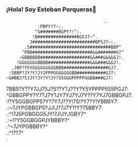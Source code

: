 ### ¡Hola! Soy Esteban Porqueras👋

                                         ..                               
                :PBPY?7~:.                        
               ^G#######BGPY?!^:.                 
              !B###############BG5J7~^.           
             J########################BP5J7~:.    
           .5###############################BBP^  
          ^PBB#######################&&#######G?^ 
         ~GBBBBBB###################&&###&&&&GJ!. 
        !GGGGGGGBBBB################&&&###&&GJ!.  
      .JBP?Y5YGGGGGGGGGBBB#################GJ7.   
     :5BBP?JY?Y?JYJPPPGGGGGGGBB###########GJ7:    
    ~G#BBJ?5JJY?JY?Y?JY?555GGPPPPPGGBB###GJ7:     
   7BB5?Y??Y7JJ75J?5??Y?J??Y?Y5YPPPP555PGJ7:      
  ^GBBGPPY?Y7?J7Y?JY7YJ7YJ7Y??Y7YJ7GBBGPJ7:       
   :!?Y5GGBGPP5?Y?7Y7J??Y!75!?Y7?Y!YBBBY7:        
       .:~7JYPGBBGP5?JJ!J?7J7Y?!Y?75BBY7:         
            .:^!7J5PGBGGG5JY!7J!JYJGBY7^          
                  .:~!?Y5GGBGGPJYBBBY?^           
                        .^~7JYPGBBBY?^            
                             .:^!??7^             
                                   .              
                                                                                                  
<!--
**16kram/16kram** is a ✨ _special_ ✨ repository because its `README.md` (this file) appears on your GitHub profile.

Here are some ideas to get you started:

- 🔭 I’m currently working on ...
- 🌱 I’m currently learning ...
- 👯 I’m looking to collaborate on ...
- 🤔 I’m looking for help with ...
- 💬 Ask me about ...
- 📫 How to reach me: ...
- 😄 Pronouns: ...
- ⚡ Fun fact: ...
-->
